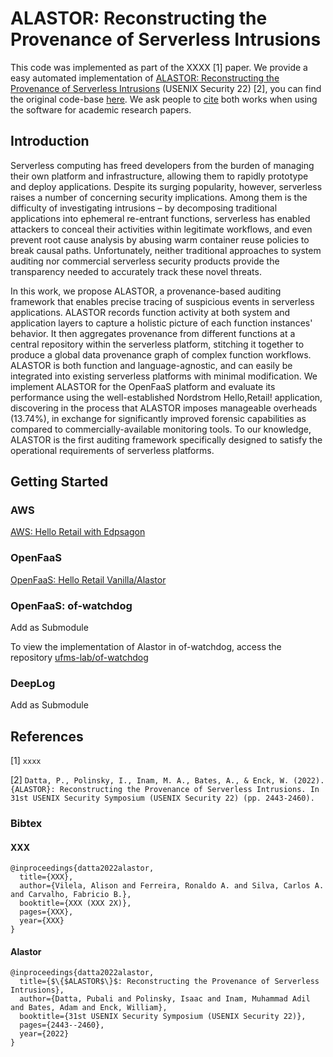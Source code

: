 # ALASTOR: Reconstructing the Provenance of Serverless Intrusions

This code was implemented as part of the XXXX [1] paper. We provide a easy automated implementation of [ALASTOR: Reconstructing the Provenance of Serverless Intrusions](https://www.usenix.org/conference/usenixsecurity22/presentation/datta) (USENIX Security 22) [2], you can find the original code-base [here](https://bitbucket.org/sts-lab/alastor). We ask people to [cite](#References) both works when using the software for academic research papers.

## Introduction

Serverless computing has freed developers from the burden of managing their own platform and infrastructure, allowing them to rapidly prototype and deploy applications. Despite its surging popularity, however, serverless raises a number of concerning security implications. Among them is the difficulty of investigating intrusions – by decomposing traditional applications into ephemeral re-entrant functions, serverless has enabled attackers to conceal their activities within legitimate workflows, and even prevent root cause analysis by abusing warm container reuse policies to break causal paths. Unfortunately, neither traditional approaches to system auditing nor commercial serverless security products provide the transparency needed to accurately track these novel threats.

In this work, we propose ALASTOR, a provenance-based auditing framework that enables precise tracing of suspicious events in serverless applications. ALASTOR records function activity at both system and application layers to capture a holistic picture of each function instances' behavior. It then aggregates provenance from different functions at a central repository within the serverless platform, stitching it together to produce a global data provenance graph of complex function workflows. ALASTOR is both function and language-agnostic, and can easily be integrated into existing serverless platforms with minimal modification. We implement ALASTOR for the OpenFaaS platform and evaluate its performance using the well-established Nordstrom Hello,Retail! application, discovering in the process that ALASTOR imposes manageable overheads (13.74%), in exchange for significantly improved forensic capabilities as compared to commercially-available monitoring tools. To our knowledge, ALASTOR is the first auditing framework specifically designed to satisfy the operational requirements of serverless platforms.

## Getting Started

### AWS
[AWS: Hello Retail with Edpsagon](aws/README.md)

### OpenFaaS
[OpenFaaS: Hello Retail Vanilla/Alastor](open-faas/README.md)

### OpenFaaS: of-watchdog

Add as Submodule

To view the implementation of Alastor in of-watchdog, access the repository [ufms-lab/of-watchdog](https://github.com/ufms-lab/of-watchdog/tree/alastor)

### DeepLog

Add as Submodule

## References

[1] `xxxx`

[2] `Datta, P., Polinsky, I., Inam, M. A., Bates, A., & Enck, W. (2022). {ALASTOR}: Reconstructing the Provenance of Serverless Intrusions. In 31st USENIX Security Symposium (USENIX Security 22) (pp. 2443-2460).`

### Bibtex

#### XXX
```
@inproceedings{datta2022alastor,
  title={XXX},
  author={Vilela, Alison and Ferreira, Ronaldo A. and Silva, Carlos A. and Carvalho, Fabricio B.},
  booktitle={XXX (XXX 2X)},
  pages={XXX},
  year={XXX}
}
```
#### Alastor
```
@inproceedings{datta2022alastor,
  title={$\{$ALASTOR$\}$: Reconstructing the Provenance of Serverless Intrusions},
  author={Datta, Pubali and Polinsky, Isaac and Inam, Muhammad Adil and Bates, Adam and Enck, William},
  booktitle={31st USENIX Security Symposium (USENIX Security 22)},
  pages={2443--2460},
  year={2022}
}
```

